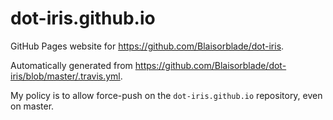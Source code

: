 # dot-iris.github.io

GitHub Pages website for https://github.com/Blaisorblade/dot-iris.

Automatically generated from
https://github.com/Blaisorblade/dot-iris/blob/master/.travis.yml.

My policy is to allow force-push on the `dot-iris.github.io` repository, even on master.
